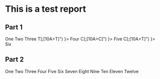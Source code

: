 # This is a test report


## Part 1

<AnalysisPanel>
  <Analysis case={ variantCall("chr1.37p13:g.[234=];[234=]") }>
    One
  </Analysis>
  <Analysis case={ variantCall("chr2.37p13:g.[22=];[33=]") }>
    Two
  </Analysis>
  <Analysis case={ variantCall("chr2.37p13:g.[56=];[56=]") }>
    Three
  </Analysis>
  <Analysis case={ variantCall("chr3.37p13:g.[10A>T];[10A>T]") }>
    Four
  </Analysis>
  <Analysis case={ variantCall("chr3.37p13:g.[10A>C];[10A>C]") }>
    Five
  </Analysis>
  <Analysis case={ variantCall("chr4.37p13:g.[10A>C];[10A>T]") }>
    Six
  </Analysis>
</AnalysisPanel>


## Part 2

<AnalysisPanel>
  <Analysis case={ variantCall("chr4.37p13:g.[37800=];[37800=]") }>
    One
  </Analysis>
  <Analysis case={ variantCall("chr4.37p13:g.[30051=];[30051=]") }>
    Two
  </Analysis>
  <Analysis case={ variantCall("chr3.37p13:g.[72978=];[72978=]") }>
    Three
  </Analysis>
  <Analysis case={ variantCall("chr2.37p13:g.[37394=];[37394=]") }>
    Four
  </Analysis>
  <Analysis case={ variantCall("chr2.37p13:g.[37914=];[37914=]") }>
    Five
  </Analysis>
  <Analysis case={ variantCall("chr2.37p13:g.[29391=];[29391=]") }>
    Six
  </Analysis>
  <Analysis case={ variantCall("chr1.37p13:g.[247792=];[247792=]") }>
    Seven
  </Analysis>
  <Analysis case={ variantCall("chr1.37p13:g.[15820=];[15820=]") }>
    Eight
  </Analysis>
  <Analysis case={ variantCall("chr2.37p13:g.[153302=];[153302=]") }>
    Nine
  </Analysis>
  <Analysis case={ variantCall("chr12.37p13:g.[261676=];[261676=]") }>
    Ten
  </Analysis>
  <Analysis case={ variantCall("chr17.37p13:g.[18901=];[18901=]") }>
    Eleven
  </Analysis>
  <Analysis case={ variantCall("chr20.37p13:g.[108328=];[108328=]") }>
    Twelve
  </Analysis>
</AnalysisPanel>
